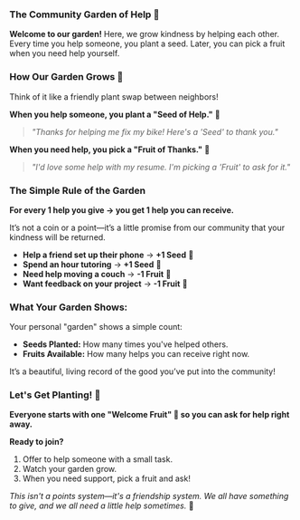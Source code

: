 ### **The Community Garden of Help** 🌱

**Welcome to our garden!** Here, we grow kindness by helping each other. Every time you help someone, you plant a seed. Later, you can pick a fruit when you need help yourself.



### **How Our Garden Grows** 🌻

Think of it like a friendly plant swap between neighbors!

**When you help someone, you plant a "Seed of Help."** 🌱
> *"Thanks for helping me fix my bike! Here's a 'Seed' to thank you."*

**When you need help, you pick a "Fruit of Thanks."** 🍎
> *"I'd love some help with my resume. I'm picking a 'Fruit' to ask for it."*



### **The Simple Rule of the Garden**

**For every 1 help you give → you get 1 help you can receive.**

It’s not a coin or a point—it’s a little promise from our community that your kindness will be returned.

*   **Help a friend set up their phone** → **+1 Seed** 🌱
*   **Spend an hour tutoring** → **+1 Seed** 🌱
*   **Need help moving a couch** → **-1 Fruit** 🍎
*   **Want feedback on your project** → **-1 Fruit** 🍎



### **What Your Garden Shows:**

Your personal "garden" shows a simple count:
*   **Seeds Planted:** How many times you've helped others.
*   **Fruits Available:** How many helps you can receive right now.

It’s a beautiful, living record of the good you’ve put into the community!



### **Let's Get Planting!** 🌟

**Everyone starts with one "Welcome Fruit" 🍎 so you can ask for help right away.**

**Ready to join?**
1.  Offer to help someone with a small task.
2.  Watch your garden grow.
3.  When you need support, pick a fruit and ask!



*This isn't a points system—it's a friendship system. We all have something to give, and we all need a little help sometimes.* 💝
